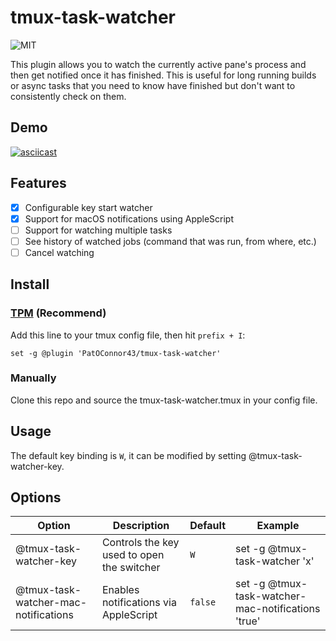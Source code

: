 # tmux-task-watcher

![MIT](https://img.shields.io/github/license/PatOConnor43/tmux-task-watcher)

This plugin allows you to watch the currently active pane's process and then get
notified once it has finished. This is useful for long running builds or async
tasks that you need to know have finished but don't want to consistently check
on them.

## Demo
[![asciicast](https://asciinema.org/a/316769.svg)](https://asciinema.org/a/316769)

## Features
- [x] Configurable key start watcher
- [x] Support for macOS notifications using AppleScript
- [ ] Support for watching multiple tasks
- [ ] See history of watched jobs (command that was run, from where, etc.)
- [ ] Cancel watching

## Install
### [TPM](https://github.com/tmux-plugins/tpm) (Recommend)
Add this line to your tmux config file, then hit `prefix + I`:

``` tmux
set -g @plugin 'PatOConnor43/tmux-task-watcher'
```
### Manually
Clone this repo and source the tmux-task-watcher.tmux in your config file.

## Usage
The default key binding is `W`, it can be modified by setting
@tmux-task-watcher-key.

## Options
| Option                               | Description                                | Default  | Example                                            |
| ------                               | -----------                                | -------- | --------                                           |
| @tmux-task-watcher-key               | Controls the key used to open the switcher | `W`      | set -g @tmux-task-watcher 'x'                      |
| @tmux-task-watcher-mac-notifications | Enables notifications via AppleScript      | `false`  | set -g @tmux-task-watcher-mac-notifications 'true' |

